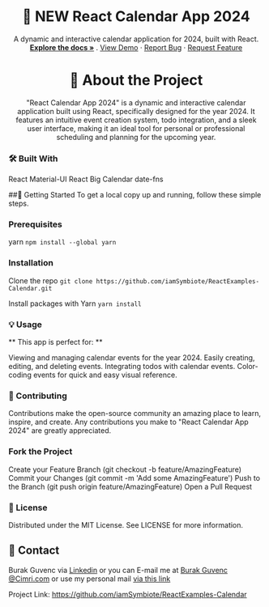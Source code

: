 <h1 align="center">📅 NEW React Calendar App 2024</h1>
<p align="center">
  A dynamic and interactive calendar application for 2024, built with React.
  <br />
  <a href="https://github.com/iamSymbiote/ReactExamples-Calendar"><strong>Explore the docs »</strong></a>
  .
  <a href="https://github.com/iamSymbiote/ReactExamples-Calendar">View Demo</a>
  ·
  <a href="https://github.com/iamSymbiote/ReactExamples-Calendar/issues">Report Bug</a>
  ·
  <a href="https://github.com/iamSymbiote/ReactExamples-Calendar/issues">Request Feature</a>
</p>
 <h1 align="center">🌟 About the Project</h1>
<p align="center">
"React Calendar App 2024" is a dynamic and interactive calendar application built using React, specifically designed for the year 2024. It features an intuitive event creation system, todo integration, and a sleek user interface, making it an ideal tool for personal or professional scheduling and planning for the upcoming year.</p>

###  🛠 Built With
React
Material-UI
React Big Calendar
date-fns

##🚀 Getting Started
To get a local copy up and running, follow these simple steps.

### Prerequisites
yarn
`npm install --global yarn
`
### Installation

Clone the repo
`git clone https://github.com/iamSymbiote/ReactExamples-Calendar.git`

Install packages with Yarn
`yarn install`

### 💡 Usage

** This app is perfect for:
**

Viewing and managing calendar events for the year 2024.
Easily creating, editing, and deleting events.
Integrating todos with calendar events.
Color-coding events for quick and easy visual reference.

### 🤝 Contributing
Contributions make the open-source community an amazing place to learn, inspire, and create. Any contributions you make to "React Calendar App 2024" are greatly appreciated.

### Fork the Project
Create your Feature Branch (git checkout -b feature/AmazingFeature)
Commit your Changes (git commit -m 'Add some AmazingFeature')
Push to the Branch (git push origin feature/AmazingFeature)
Open a Pull Request

### 📜 License
Distributed under the MIT License. See LICENSE for more information.

## 📧 Contact
Burak Guvenc via [Linkedin](https://www.linkedin.com/in/iamburakguvenc/ "Linkedin") or you can E-mail me at  [Burak Guvenc @Cimri.com](mailto:burak.guvenc@cimri.com?subject=[GitHub]https://github.com/iamSymbiote/ReactExamples-Calendar) or use my personal mail [via this link](mailto:iamburakguvenc@gmail.com??subject=[GitHub]https://github.com/iamSymbiote/ReactExamples-Calendar)

Project Link: https://github.com/iamSymbiote/ReactExamples-Calendar
<p>
